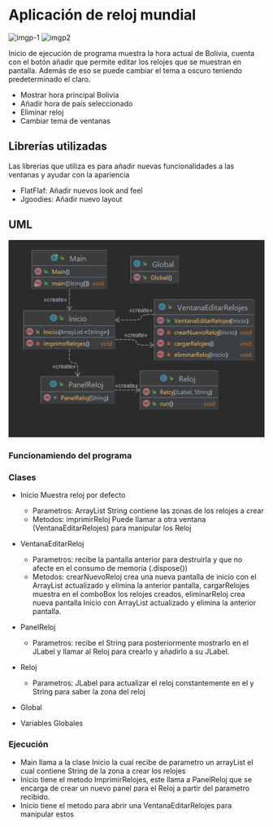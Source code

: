 # Aplicación de reloj mundial
![imgp-1](https://user-images.githubusercontent.com/60387528/203387895-5d77356d-09b9-479f-8259-00b3c1737342.PNG)
![imgp2](https://user-images.githubusercontent.com/60387528/203388590-72cc4da4-9941-4789-9ead-0f9bf58dfdb0.PNG)


Inicio de ejecución de programa muestra la hora actual de Bolivia, cuenta con el botón añadir que permite editar los relojes que se muestran en pantalla. Además de eso se puede cambiar el tema a oscuro teniendo predeterminado el claro.

- Mostrar hora principal Bolivia
- Añadir hora de país seleccionado
- Eliminar reloj
- Cambiar tema de ventanas

## Librerías utilizadas
Las librerías que utiliza es para añadir nuevas funcionalidades a las ventanas y ayudar con la apariencia

- FlatFlaf: Añadir nuevos look and feel
- Jgoodies: Añadir nuevo layout

## UML
![Uml](https://raw.githubusercontent.com/ecuellarfernandez/app-reloj-java/master/proyecto-final-p2-erick.png)

### Funcionamiendo del programa

### Clases

- Inicio
Muestra reloj por defecto
  - Parametros: ArrayList String contiene las zonas de los relojes a crear
  - Metodos: imprimirReloj Puede llamar a otra ventana (VentanaEditarRelojes) para manipular los Reloj
  
- VentanaEditarReloj
  - Parametros: recibe la pantalla anterior para destruirla y que no afecte en el consumo de memoria (.dispose())
  - Metodos: crearNuevoReloj crea una nueva pantalla de inicio con el ArrayList actualizado y elimina la anterior pantalla, cargarRelojes muestra en el comboBox los relojes creados, eliminarReloj crea nueva pantalla Inicio con ArrayList actualizado y elimina la anterior pantalla.

- PanelReloj
  - Parametros: recibe el String para posteriormente mostrarlo en el JLabel y llamar al Reloj para crearlo y añadirlo a su JLabel.
 
- Reloj
  - Parametros: JLabel para actualizar el reloj constantemente en el y String para saber la zona del reloj
  
- Global
- Variables Globales
  

### Ejecución

- Main llama a la clase Inicio la cual recibe de parametro un arrayList el cual contiene String de la zona a crear los relojes
- Inicio tiene el metodo ImprimirRelojes, este llama a PanelReloj que se encarga de crear un nuevo panel para el Reloj a partir del parametro recibido.
- Inicio tiene el metodo para abrir una VentanaEditarRelojes para manipular estos
